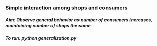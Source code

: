 ### Simple interaction among shops and consumers

##### Aim: Observe general behavior as number of consumers increases, maintaining number of shops the same

##### To run: python generalization.py